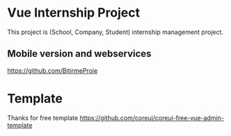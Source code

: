 # Vue Internship Project
This project is (School, Company, Student) internship management project.

## Mobile version and webservices
https://github.com/BitirmeProje

# Template
Thanks for free template
https://github.com/coreui/coreui-free-vue-admin-template
